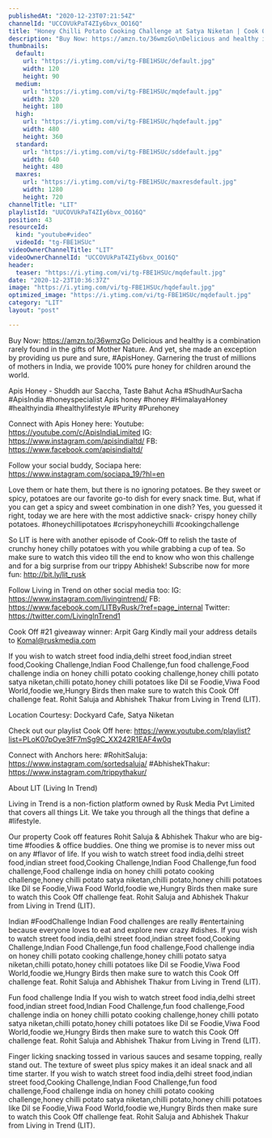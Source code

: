 ```yaml
---
publishedAt: "2020-12-23T07:21:54Z"
channelId: "UCCOVUkPaT4ZIy6bvx_OO16Q"
title: "Honey Chilli Potato Cooking Challenge at Satya Niketan | Cook Off#22"
description: "Buy Now: https://amzn.to/36wmzGo\nDelicious and healthy is a combination rarely found in the gifts of Mother Nature. And yet, she made an exception by providing us pure and sure, #ApisHoney. Garnering the trust of millions of mothers in India, we provide 100% pure honey for children around the world.\n\nApis Honey - Shuddh aur Saccha, Taste Bahut Acha #ShudhAurSacha #ApisIndia #honeyspecialist Apis honey #honey #HimalayaHoney #healthyindia #healthylifestyle #Purity #Purehoney \n\nConnect with Apis Honey here:\nYoutube: https://youtube.com/c/ApisIndiaLimited\nIG: https://www.instagram.com/apisindialtd/\nFB: https://www.facebook.com/apisindialtd/\n\nFollow your social buddy, Sociapa here: https://www.instagram.com/sociapa_19/?hl=en\n\nLove them or hate them, but there is no ignoring potatoes. Be they sweet or spicy, potatoes are our favorite go-to dish for every snack time. But, what if you can get a spicy and sweet combination in one dish? Yes, you guessed it right, today we are here with the most addictive snack- crispy honey chilly potatoes. #honeychillipotatoes #crispyhoneychilli #cookingchallenge\n\nSo LIT is here with another episode of Cook-Off to relish the taste of crunchy honey chilly potatoes with you while grabbing a cup of tea.  So make sure to watch this video till the end to know who won this challenge and for a big surprise from our trippy Abhishek! Subscribe now for more fun: http://bit.ly/lit_rusk\n\nFollow Living in Trend on other social media too:\nIG: https://www.instagram.com/livingintrend/\nFB: https://www.facebook.com/LITByRusk/?ref=page_internal \nTwitter: https://twitter.com/LivingInTrend1\n\nCook Off #21 giveaway winner: Arpit Garg\nKindly mail your address details to Komal@ruskmedia.com\n\nIf you wish to watch street food india,delhi street food,indian street food,Cooking Challenge,Indian Food Challenge,fun food challenge,Food challenge india on honey chilli potato cooking challenge,honey chilli potato satya niketan,chilli potato,honey chilli potatoes like Dil se Foodie,Viwa Food World,foodie we,Hungry Birds then make sure to watch this Cook Off challenge feat. Rohit Saluja and Abhishek Thakur from Living in Trend (LIT).\n\nLocation Courtesy: Dockyard Cafe, Satya Niketan\n\nCheck out our playlist Cook Off here: https://www.youtube.com/playlist?list=PLoK07pOye3fF7mSg9C_XX242R1EAF4w0q\n\nConnect with Anchors here:\n#RohitSaluja: https://www.instagram.com/sortedsaluja/\n#AbhishekThakur: https://www.instagram.com/trippythakur/\n\n\nAbout LIT (Living In Trend)\n\nLiving in Trend is a non-fiction platform owned by Rusk Media Pvt Limited that covers all things Lit. We take you through all the things that define a #lifestyle. \n\nOur property Cook off features Rohit Saluja & Abhishek Thakur who are big-time #foodies & office buddies. One thing we promise is to never miss out on any #flavor of life. If you wish to watch street food india,delhi street food,indian street food,Cooking Challenge,Indian Food Challenge,fun food challenge,Food challenge india on honey chilli potato cooking challenge,honey chilli potato satya niketan,chilli potato,honey chilli potatoes like Dil se Foodie,Viwa Food World,foodie we,Hungry Birds then make sure to watch this Cook Off challenge feat. Rohit Saluja and Abhishek Thakur from Living in Trend (LIT).\n\nIndian #FoodChallenge\nIndian Food challenges are really #entertaining because everyone loves to eat and explore new crazy #dishes. If you wish to watch street food india,delhi street food,indian street food,Cooking Challenge,Indian Food Challenge,fun food challenge,Food challenge india on honey chilli potato cooking challenge,honey chilli potato satya niketan,chilli potato,honey chilli potatoes like Dil se Foodie,Viwa Food World,foodie we,Hungry Birds then make sure to watch this Cook Off challenge feat. Rohit Saluja and Abhishek Thakur from Living in Trend (LIT).\n\nFun food challenge India \nIf you wish to watch street food india,delhi street food,indian street food,Indian Food Challenge,fun food challenge,Food challenge india on honey chilli potato cooking challenge,honey chilli potato satya niketan,chilli potato,honey chilli potatoes like Dil se Foodie,Viwa Food World,foodie we,Hungry Birds then make sure to watch this Cook Off challenge feat. Rohit Saluja and Abhishek Thakur from Living in Trend (LIT).\n\nFinger licking snacking tossed in various sauces and sesame topping, really stand out. The texture of sweet plus spicy makes it an ideal snack and all time starter. If you wish to watch street food india,delhi street food,indian street food,Cooking Challenge,Indian Food Challenge,fun food challenge,Food challenge india on honey chilli potato cooking challenge,honey chilli potato satya niketan,chilli potato,honey chilli potatoes like Dil se Foodie,Viwa Food World,foodie we,Hungry Birds then make sure to watch this Cook Off challenge feat. Rohit Saluja and Abhishek Thakur from Living in Trend (LIT)."
thumbnails:
  default:
    url: "https://i.ytimg.com/vi/tg-FBE1HSUc/default.jpg"
    width: 120
    height: 90
  medium:
    url: "https://i.ytimg.com/vi/tg-FBE1HSUc/mqdefault.jpg"
    width: 320
    height: 180
  high:
    url: "https://i.ytimg.com/vi/tg-FBE1HSUc/hqdefault.jpg"
    width: 480
    height: 360
  standard:
    url: "https://i.ytimg.com/vi/tg-FBE1HSUc/sddefault.jpg"
    width: 640
    height: 480
  maxres:
    url: "https://i.ytimg.com/vi/tg-FBE1HSUc/maxresdefault.jpg"
    width: 1280
    height: 720
channelTitle: "LIT"
playlistId: "UUCOVUkPaT4ZIy6bvx_OO16Q"
position: 43
resourceId:
  kind: "youtube#video"
  videoId: "tg-FBE1HSUc"
videoOwnerChannelTitle: "LIT"
videoOwnerChannelId: "UCCOVUkPaT4ZIy6bvx_OO16Q"
header:
  teaser: "https://i.ytimg.com/vi/tg-FBE1HSUc/mqdefault.jpg"
date: "2020-12-23T10:36:37Z"
image: "https://i.ytimg.com/vi/tg-FBE1HSUc/hqdefault.jpg"
optimized_image: "https://i.ytimg.com/vi/tg-FBE1HSUc/mqdefault.jpg"
category: "LIT"
layout: "post"

---
```

Buy Now: https://amzn.to/36wmzGo
Delicious and healthy is a combination rarely found in the gifts of Mother Nature. And yet, she made an exception by providing us pure and sure, #ApisHoney. Garnering the trust of millions of mothers in India, we provide 100% pure honey for children around the world.

Apis Honey - Shuddh aur Saccha, Taste Bahut Acha #ShudhAurSacha #ApisIndia #honeyspecialist Apis honey #honey #HimalayaHoney #healthyindia #healthylifestyle #Purity #Purehoney 

Connect with Apis Honey here:
Youtube: https://youtube.com/c/ApisIndiaLimited
IG: https://www.instagram.com/apisindialtd/
FB: https://www.facebook.com/apisindialtd/

Follow your social buddy, Sociapa here: https://www.instagram.com/sociapa_19/?hl=en

Love them or hate them, but there is no ignoring potatoes. Be they sweet or spicy, potatoes are our favorite go-to dish for every snack time. But, what if you can get a spicy and sweet combination in one dish? Yes, you guessed it right, today we are here with the most addictive snack- crispy honey chilly potatoes. #honeychillipotatoes #crispyhoneychilli #cookingchallenge

So LIT is here with another episode of Cook-Off to relish the taste of crunchy honey chilly potatoes with you while grabbing a cup of tea.  So make sure to watch this video till the end to know who won this challenge and for a big surprise from our trippy Abhishek! Subscribe now for more fun: http://bit.ly/lit_rusk

Follow Living in Trend on other social media too:
IG: https://www.instagram.com/livingintrend/
FB: https://www.facebook.com/LITByRusk/?ref=page_internal 
Twitter: https://twitter.com/LivingInTrend1

Cook Off #21 giveaway winner: Arpit Garg
Kindly mail your address details to Komal@ruskmedia.com

If you wish to watch street food india,delhi street food,indian street food,Cooking Challenge,Indian Food Challenge,fun food challenge,Food challenge india on honey chilli potato cooking challenge,honey chilli potato satya niketan,chilli potato,honey chilli potatoes like Dil se Foodie,Viwa Food World,foodie we,Hungry Birds then make sure to watch this Cook Off challenge feat. Rohit Saluja and Abhishek Thakur from Living in Trend (LIT).

Location Courtesy: Dockyard Cafe, Satya Niketan

Check out our playlist Cook Off here: https://www.youtube.com/playlist?list=PLoK07pOye3fF7mSg9C_XX242R1EAF4w0q

Connect with Anchors here:
#RohitSaluja: https://www.instagram.com/sortedsaluja/
#AbhishekThakur: https://www.instagram.com/trippythakur/


About LIT (Living In Trend)

Living in Trend is a non-fiction platform owned by Rusk Media Pvt Limited that covers all things Lit. We take you through all the things that define a #lifestyle. 

Our property Cook off features Rohit Saluja & Abhishek Thakur who are big-time #foodies & office buddies. One thing we promise is to never miss out on any #flavor of life. If you wish to watch street food india,delhi street food,indian street food,Cooking Challenge,Indian Food Challenge,fun food challenge,Food challenge india on honey chilli potato cooking challenge,honey chilli potato satya niketan,chilli potato,honey chilli potatoes like Dil se Foodie,Viwa Food World,foodie we,Hungry Birds then make sure to watch this Cook Off challenge feat. Rohit Saluja and Abhishek Thakur from Living in Trend (LIT).

Indian #FoodChallenge
Indian Food challenges are really #entertaining because everyone loves to eat and explore new crazy #dishes. If you wish to watch street food india,delhi street food,indian street food,Cooking Challenge,Indian Food Challenge,fun food challenge,Food challenge india on honey chilli potato cooking challenge,honey chilli potato satya niketan,chilli potato,honey chilli potatoes like Dil se Foodie,Viwa Food World,foodie we,Hungry Birds then make sure to watch this Cook Off challenge feat. Rohit Saluja and Abhishek Thakur from Living in Trend (LIT).

Fun food challenge India 
If you wish to watch street food india,delhi street food,indian street food,Indian Food Challenge,fun food challenge,Food challenge india on honey chilli potato cooking challenge,honey chilli potato satya niketan,chilli potato,honey chilli potatoes like Dil se Foodie,Viwa Food World,foodie we,Hungry Birds then make sure to watch this Cook Off challenge feat. Rohit Saluja and Abhishek Thakur from Living in Trend (LIT).

Finger licking snacking tossed in various sauces and sesame topping, really stand out. The texture of sweet plus spicy makes it an ideal snack and all time starter. If you wish to watch street food india,delhi street food,indian street food,Cooking Challenge,Indian Food Challenge,fun food challenge,Food challenge india on honey chilli potato cooking challenge,honey chilli potato satya niketan,chilli potato,honey chilli potatoes like Dil se Foodie,Viwa Food World,foodie we,Hungry Birds then make sure to watch this Cook Off challenge feat. Rohit Saluja and Abhishek Thakur from Living in Trend (LIT).